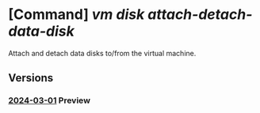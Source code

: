 # [Command] _vm disk attach-detach-data-disk_

Attach and detach data disks to/from the virtual machine.

## Versions

### [2024-03-01](/Resources/mgmt-plane/L3N1YnNjcmlwdGlvbnMve30vcmVzb3VyY2Vncm91cHMve30vcHJvdmlkZXJzL21pY3Jvc29mdC5jb21wdXRlL3ZpcnR1YWxtYWNoaW5lcy97fS9hdHRhY2hkZXRhY2hkYXRhZGlza3M=/2024-03-01.xml) **Preview**

<!-- mgmt-plane /subscriptions/{}/resourcegroups/{}/providers/microsoft.compute/virtualmachines/{}/attachdetachdatadisks 2024-03-01 -->
